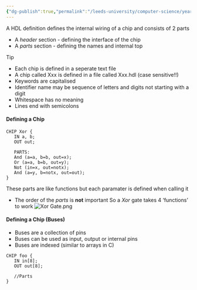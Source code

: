 ```yaml
---
{"dg-publish":true,"permalink":"/leeds-university/computer-science/year-1/computer-processors/hardware-description-language/"}
---
```


A HDL definition defines the internal wiring of a chip and consists of 2 parts
- A *header* section - defining the interface of the chip
- A *parts* section - defining the names and internal top

> [!tip] 
> - Each chip is defined in a seperate text file
> - A chip called Xxx is defined in a file called Xxx.hdl (case sensitive!!)
> - Keywords are capitalised
> - Identifier name may be sequence of letters and digits not starting with a digit
> - Whitespace has no meaning
> - Lines end with semicolons

#### Defining a Chip

```nand2tetris-hdl title="Xor.hdl (Filename is important)"
CHIP Xor {
   IN a, b;
   OUT out;

   PARTS:
   And (a=a, b=b, out=x);
   Or (a=a, b=b, out=y);
   Not (in=x, out=notx);
   And (a=y, b=notx, out=out);
}
```
These parts are like functions but each paramater is defined when calling it
- The order of the *parts* is **not** important
So a *Xor* gate takes 4 ‘functions’ to work
![Xor Gate.png](/img/user/Leeds%20University/Computer%20Science/Year%201/Computer%20Processors/images/Xor%20Gate.png)

#### Defining a Chip (Buses)
- Buses are a collection of pins
- Buses can be used as input, output or internal pins
- Buses are indexed (similar to arrays in C)
```nand2tetris-hdl title:"bus.hdl"
CHIP foo {
   IN in[8];
   OUT out[8];

   //Parts
}
```
